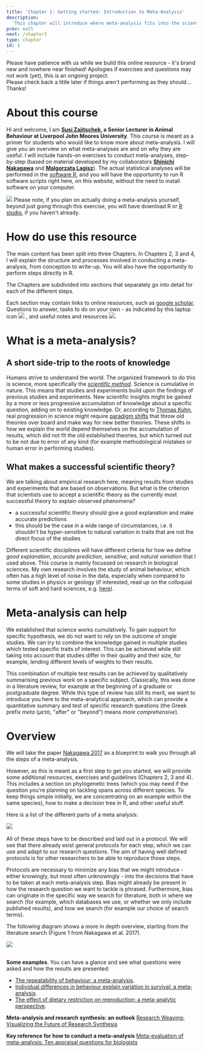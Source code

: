 ```yaml
---
title: 'Chapter 1: Getting started: Introduction to Meta-Analysis'
description:
  'This chapter will introduce where meta-analysis fits into the scientific method, give some background, and examples.'
prev: null
next: /chapter2
type: chapter
id: 1
---
```


<exercise id="1" title="Preface & Disclaimer">

Please have patience with us while we build this online resource - it's brand new and nowhere near finished!
Apologies if exercises and questions may not work (yet), this is an ongoing project.   
Please check back a little later if things aren't performing as they should... 
Thanks!

# About this course

Hi and welcome, I am **[Susi Zajitschek](https://www.ljmu.ac.uk/about-us/staff-profiles/faculty-of-science/school-of-biological-and-environmental-sciences/susanne-zajitschek), a Senior Lecturer in Animal Behaviour at Liverpool John Moores University**. This course is meant as a primer for students who would like to know more about meta-analysis. I will give you an overview on what meta-analyses are and on why they are useful. I will include hands-on exercises to conduct meta-analyses, step-by-step (based on material developed by my collaborators **[Shinichi Nakagawa](http://www.i-deel.org/shinichi-nakagawa.html)** and **[Malgorzata  Lagisz](https://mlagisz.weebly.com/)**). The actual statistical analyses will be performed in the [software R](https://www.r-project.org/about.html), and you will have the opportunity to run R software scripts right here, on this website, without the need to install software on your computer.

![](https://github.com/SusZaj/metaanalysis/blob/master/images/pushpin.svg?raw=true) Please note, if you plan on actually doing a meta-analysis yourself, beyond just going through this exercise, you will have download R or [R studio](https://rstudio.com/products/rstudio/download/), if you haven't already. 

# How do use this resource

The main content has been split into three Chapters.  In Chapters 2, 3 and 4, I will explain the structure and processes involved in conducting a meta-analysis, from conception to write-up. You will also have the opportunity to perform steps directly in R.

The Chapters are subdivided into sections that separately go into detail for each of the different steps. 

Each section may contain links to online resources, such as [google scholar](https://scholar.google.com/), Questions to answer, tasks to do on your own - as indicated by this laptop icon  ![](https://github.com/SusZaj/metaanalysis/blob/master/images/computertaskicon.svg?raw=true) , and useful notes and resources ![](https://github.com/SusZaj/metaanalysis/blob/master/images/pushpin.svg?raw=true).

</exercise>

<exercise id="2" title="Introduction">

# What is a meta-analysis?

## A short side-trip to the roots of knowledge
Humans strive to understand the world. The organized framework to do this is science, more specifically the *[scientific method](https://en.wikipedia.org/wiki/Scientific_method)*. Science is cumulative in nature. This means that studies and experiments build upon the findings of previous studies and experiments. New scientific insights might be gained by a more or less progressive accumulation of knowledge about a specific question, adding on to existing knowledge. Or, according to [Thomas Kuhn](https://en.wikipedia.org/wiki/Thomas_Kuhn), real progression in science might require [paradigm shifts](https://en.wikipedia.org/wiki/Paradigm_shift) that throw old theories over board and make way for new better theories. These shifts in how we explain the world depend themselves on the accumulation of results, which did not fit the old established theories, but which turned out to be not due to error of any kind (for example methodological mistakes or human error in performing studies).

## What makes a successful scientific theory?
We are talking about empirical research here, meaning results from studies and experiments that are based on observations. But what is the criterion that scientists use to accept a scientific theory as the currently most successful theory to explain observed phenomena?

- a successful scientific theory should give a good explanation and make accurate predictions
- this should be the case in a wide range of circumstances, i.e. it shouldn't be hyper-sensitive to natural variation in traits that are not the direct focus of the studies

Different scientific disciplines will have different criteria for how we define *good explanation*, *accurate prediction*, *sensitive*, and *natural variation* that I used above.
This course is mainly focussed on research in biological sciences. My own research involves the study of animal behaviour, which often has a high level of noise in the data, especially when compared to some studies in physics or geology (if interested, read up on the colloquial terms of soft and hard sciences, e.g. [here](https://en.wikipedia.org/wiki/Hard_and_soft_science)). 

# Meta-analysis can help
We established that science works cumulatively. To gain support for specific hypothesis, we do not want to rely on the outcome of single studies. We can try to combine the knowledge gained in multiple studies which tested specific traits of interest. This can be achieved while still taking into account that studies differ in their quality and their size, for example, lending different levels of weights to their results. 

This combination of multiple test results can be achieved by qualitatively summarising previous work on a specific subject. Classically, this was done in a literature review, for example at the beginning of a graduate or postgraduate degree. While this type of review has still its merit, we want to introduce you here to the meta-analytical approach, which can provide a quantitative summary and test of specific research questions (the Greek prefix *meta* (μετά, "after" or "beyond") means *more comprehensive*).

</exercise>

<exercise id="3" title="Overview: the structure of a meta-analysis and some examples">

# Overview

We will take the paper [Nakagawa 2017](https://bmcbiol.biomedcentral.com/articles/10.1186/s12915-017-0357-7) as a blueprint to walk you through all the steps of a meta-analysis.

However, as this is meant as a first step to get you started, we will provide some additional resources, exercises and guidelines (Chapters 2, 3 and 4). This includes a section on phylogenetic trees (which you may need if the question you're planning on tackling spans across different species. To keep things simple initially, we are concentrating on an example within the same species), how to make a decision tree in R, and other useful stuff.

Here is a list of the different parts of a meta analysis:

![](https://github.com/SusZaj/metaanalysis/blob/master/images/metaanalysis_overview.png?raw=true)
<br>
<br>
All of these steps have to be described and laid out in a protocol. We will see that there already exist general protocols for each step, which we can use and adapt to our research questions. The aim of having well defined protocols is for other researchers to be able to reproduce those steps. 

Protocols are necessary to minimize any bias that we might introduce - either knowingly, but most often unknowingly - into the decisions that have to be taken at each meta-analysis step. Bias might already be present in how the research question we want to tackle is phrased. Furthermore, bias can originate in the specific way we search for literature, both in where we search (for example, which databases we use, or whether we only include published results), and how we search (for example our choice of search terms).

The following diagram shows a more in depth overview, starting from the literature search (Figure 1 from Nakagawa et al. 2017). 

![](https://github.com/SusZaj/metaanalysis/blob/master/images/Nakagawa_etal_Fig1.gif?raw=true)
<br>
<br>

**Some examples**. You can have a glance and see what questions were asked and how the results are presented:

- [The repeatability of behaviour: a meta-analysis](https://www.ncbi.nlm.nih.gov/pmc/articles/PMC3972767/).
- [Individual differences in behaviour explain variation in survival: a meta‐analysis](https://royalsocietypublishing.org/doi/10.1098/rspb.2017.2823).
- [The effect of dietary restriction on reproduction: a meta-analytic perspective](https://bmcevolbiol.biomedcentral.com/articles/10.1186/s12862-016-0768-z).

**Meta-analysis and research synthesis: an outlook**
[Research Weaving: Visualizing the Future of Research Synthesis](https://ecoevorxiv.org/ga2qz/)

**Key reference for how to conduct a meta-analysis**
[Meta-evaluation of meta-analysis: Ten appraisal questions for biologists](https://bmcbiol.biomedcentral.com/articles/10.1186/s12915-017-0357-7)

</exercise>
